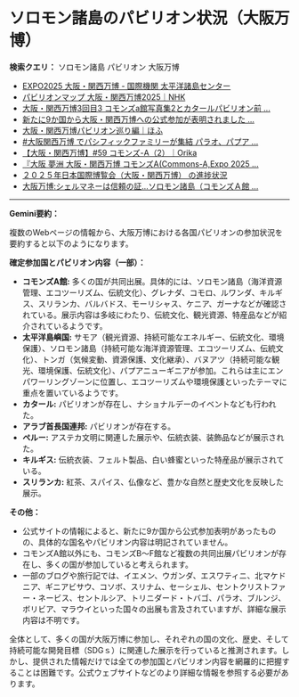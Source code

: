 # ソロモン諸島のパビリオン状況（大阪万博）

**検索クエリ：** ソロモン諸島 パビリオン 大阪万博

- [EXPO2025 大阪・関西万博 - 国際機関 太平洋諸島センター](https://pic.or.jp/featured_word/10255/)
- [パビリオンマップ 大阪・関西万博2025｜NHK](https://www3.nhk.or.jp/news/special/osaka_expo/pavilion/)
- [大阪・関西万博3回目3 コモンズa館写真集2とカタールパビリオン前 ...](https://ameblo.jp/bomuu/entry-12895014892.html)
- [新たに9か国から大阪・関西万博への公式参加が表明されました ...](https://www.expo2025.or.jp/news/news-20220531-01/)
- [大阪・関西万博パビリオン巡り編｜ほふ](https://note.com/matugeya/n/nedf39f8182d6)
- [#大阪関西万博 でパシフィックファミリーが集結 パラオ、パプア ...](https://www.instagram.com/p/DLBl9BHzbct/)
- [【大阪・関西万博】#59 コモンズ-A（2）｜Orika](https://note.com/orika_1101/n/n42ce5b4d304b)
- [『大阪 夢洲 大阪・関西万博 コモンズA(Commons-A,Expo 2025 ...](https://4travel.jp/travelogue/11979428)
- [２０２５年日本国際博覧会（大阪・関西万博） の進捗状況](https://www.cas.go.jp/jp/seisaku/expo_suisin_honbu/kankei_renraku/dai5/siryou1.pdf)
- [大阪万博:シェルマネーは信頼の証…ソロモン諸島（コモンズＡ館 ...](https://www.yomiuri.co.jp/expo2025/now/20250523-OYO1T50009/)


---

**Gemini要約：**

複数のWebページの情報から、大阪万博における各国パビリオンの参加状況を要約すると以下のようになります。

**確定参加国とパビリオン内容（一部）：**

* **コモンズA館:** 多くの国が共同出展。具体的には、ソロモン諸島（海洋資源管理、エコツーリズム、伝統文化）、グレナダ、コモロ、ルワンダ、キルギス、スリランカ、バルバドス、モーリシャス、ケニア、ガーナなどが確認されている。展示内容は多岐にわたり、伝統文化、観光資源、特産品などが紹介されているようです。
* **太平洋島嶼国:**  サモア（観光資源、持続可能なエネルギー、伝統文化、環境保護）、ソロモン諸島（持続可能な海洋資源管理、エコツーリズム、伝統文化）、トンガ（気候変動、資源保護、文化継承）、バヌアツ（持続可能な観光、環境保護、伝統文化）、パプアニューギニアが参加。これらは主にエンパワーリングゾーンに位置し、エコツーリズムや環境保護といったテーマに重点を置いているようです。
* **カタール:** パビリオンが存在し、ナショナルデーのイベントなども行われた。
* **アラブ首長国連邦:** パビリオンが存在する。
* **ペルー:** アステカ文明に関連した展示や、伝統衣装、装飾品などが展示された。
* **キルギス:**  伝統衣装、フェルト製品、白い蜂蜜といった特産品が展示されている。
* **スリランカ:**  紅茶、スパイス、仏像など、豊かな自然と歴史文化を反映した展示。

**その他：**

* 公式サイトの情報によると、新たに9か国から公式参加表明があったものの、具体的な国名やパビリオン内容は明記されていません。
* コモンズA館以外にも、コモンズB～F館など複数の共同出展パビリオンが存在し、多くの国が参加していると考えられます。
* 一部のブログや旅行記では、イエメン、ウガンダ、エスワティニ、北マケドニア、ギニアビサウ、コソボ、スリナム、セーシェル、セントクリストファー・ネービス、セントルシア、トリニダード・トバゴ、パラオ、ブルンジ、ボリビア、マラウイといった国々の出展も言及されていますが、詳細な展示内容は不明です。


全体として、多くの国が大阪万博に参加し、それぞれの国の文化、歴史、そして持続可能な開発目標（SDGｓ）に関連した展示を行っていると推測されます。しかし、提供された情報だけでは全ての参加国とパビリオン内容を網羅的に把握することは困難です。公式ウェブサイトなどのより詳細な情報を参照する必要があります。

